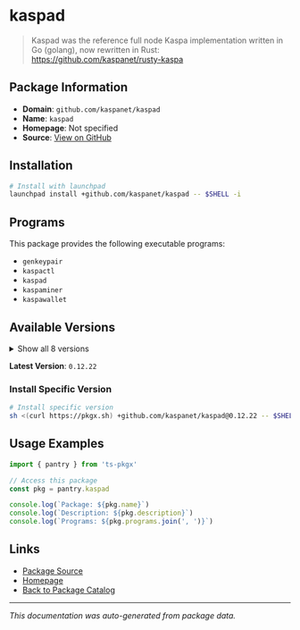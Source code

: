 # kaspad

> Kaspad was the reference full node Kaspa implementation written in Go (golang), now rewritten in Rust: https://github.com/kaspanet/rusty-kaspa

## Package Information

- **Domain**: `github.com/kaspanet/kaspad`
- **Name**: `kaspad`
- **Homepage**: Not specified
- **Source**: [View on GitHub](https://github.com/pkgxdev/pantry/tree/main/projects/github.com/kaspanet/kaspad/package.yml)

## Installation

```bash
# Install with launchpad
launchpad install +github.com/kaspanet/kaspad -- $SHELL -i
```

## Programs

This package provides the following executable programs:

- `genkeypair`
- `kaspactl`
- `kaspad`
- `kaspaminer`
- `kaspawallet`

## Available Versions

<details>
<summary>Show all 8 versions</summary>

- `0.12.22`, `0.12.21`, `0.12.20`, `0.12.19`, `0.12.18`
- `0.12.17`, `0.12.15`, `0.12.14`

</details>

**Latest Version**: `0.12.22`

### Install Specific Version

```bash
# Install specific version
sh <(curl https://pkgx.sh) +github.com/kaspanet/kaspad@0.12.22 -- $SHELL -i
```

## Usage Examples

```typescript
import { pantry } from 'ts-pkgx'

// Access this package
const pkg = pantry.kaspad

console.log(`Package: ${pkg.name}`)
console.log(`Description: ${pkg.description}`)
console.log(`Programs: ${pkg.programs.join(', ')}`)
```

## Links

- [Package Source](https://github.com/pkgxdev/pantry/tree/main/projects/github.com/kaspanet/kaspad/package.yml)
- [Homepage](#)
- [Back to Package Catalog](../package-catalog.md)

---

*This documentation was auto-generated from package data.*
